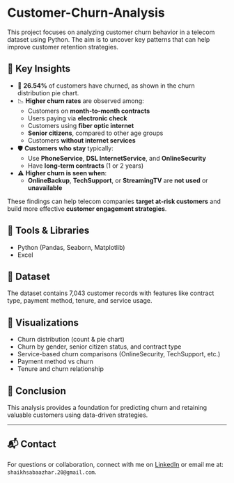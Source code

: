 # Customer-Churn-Analysis
This project focuses on analyzing customer churn behavior in a telecom dataset using Python. The aim is to uncover key patterns that can help improve customer retention strategies.

## 📌 Key Insights

- 🧮 **26.54%** of customers have churned, as shown in the churn distribution pie chart.
- 📉 **Higher churn rates** are observed among:
  - Customers on **month-to-month contracts**
  - Users paying via **electronic check**
  - Customers using **fiber optic internet**
  - **Senior citizens**, compared to other age groups
  - Customers **without internet services**
- 🛡️ **Customers who stay** typically:
  - Use **PhoneService**, **DSL InternetService**, and **OnlineSecurity**
  - Have **long-term contracts** (1 or 2 years)
- ⚠️ **Higher churn is seen when**:
  - **OnlineBackup**, **TechSupport**, or **StreamingTV** are **not used** or **unavailable**

These findings can help telecom companies **target at-risk customers** and build more effective **customer engagement strategies**.

## 🧰 Tools & Libraries
- Python (Pandas, Seaborn, Matplotlib)
- Excel


## 📂 Dataset
The dataset contains 7,043 customer records with features like contract type, payment method, tenure, and service usage.

## 📸 Visualizations
- Churn distribution (count & pie chart)
- Churn by gender, senior citizen status, and contract type
- Service-based churn comparisons (OnlineSecurity, TechSupport, etc.)
- Payment method vs churn
- Tenure and churn relationship


## 📌 Conclusion
This analysis provides a foundation for predicting churn and retaining valuable customers using data-driven strategies.

---

## 📬 Contact
For questions or collaboration, connect with me on [LinkedIn]( www.linkedin.com/in/saba-azhar-43429a294) or email me at: `shaikhsabaazhar.20@gmail.com`.

